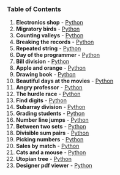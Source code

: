 ### Table of Contents
1. __Electronics shop__ - [Python](Electronics%20Shop.py)
1. __Migratory birds__ - [Python](Migratory%20Birds.py)
1. __Counting valleys__ - [Python](Counting%20Valleys.py)
1. __Breaking the records__ - [Python](Breaking%20the%20Records.py)
1. __Repeated string__ - [Python](Repeated%20String.py)
1. __Day of the programmer__ - [Python](Day%20of%20the%20Programmer.py)
1. __Bill division__ - [Python](Bill%20Division.py)
1. __Apple and orange__ - [Python](Apple%20and%20Orange.py)
1. __Drawing book__ - [Python](Drawing%20Book.py)
1. __Beautiful days at the movies__ - [Python](Beautiful%20Days%20at%20the%20Movies.py)
1. __Angry professor__ - [Python](Angry%20Professor.py)
1. __The hurdle race__ - [Python](The%20Hurdle%20Race.py)
1. __Find digits__ - [Python](Find%20Digits.py)
1. __Subarray division__ - [Python](Subarray%20Division.py)
1. __Grading students__ - [Python](Grading%20Students.py)
1. __Number line jumps__ - [Python](Number%20Line%20Jumps.py)
1. __Between two sets__ - [Python](Between%20Two%20Sets.py)
1. __Divisible sum pairs__ - [Python](Divisible%20Sum%20Pairs.py)
1. __Picking numbers__ - [Python](Picking%20Numbers.py)
1. __Sales by match__ - [Python](Sales%20by%20Match.py)
1. __Cats and a mouse__ - [Python](Cats%20and%20a%20Mouse.py)
1. __Utopian tree__ - [Python](Utopian%20Tree.py)
1. __Designer pdf viewer__ - [Python](Designer%20PDF%20Viewer.py)
